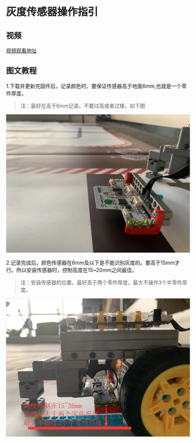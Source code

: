 # 灰度传感器操作指引

## 视频
[视频观看地址](https://v.youku.com/v_show/id_XNDI3ODAyMTAxNg==.html?spm=a2hzp.8244740.0.0)

## 图文教程

1.下载并更新完固件后，记录颜色时，要保证传感器高于地面6mm,也就是一个零件厚度。

> 注：最好在高于6mm记录。不要过高或者过矮，如下图

![记录颜色厚度](https://github.com/UBTEDU/Patrol_Sensor/blob/master/photo/4.png)

2.记录完成后，颜色传感器在6mm及以下是不能识别灰度的。要高于15mm才行。所以安装传感器时，控制高度在15~20mm之间最佳。

> 注：安装传感器的位置，最好高于两个零件厚度，最大不操作3个半零件厚度。

![记录颜色厚度](https://github.com/UBTEDU/Patrol_Sensor/blob/master/photo/6.png)


